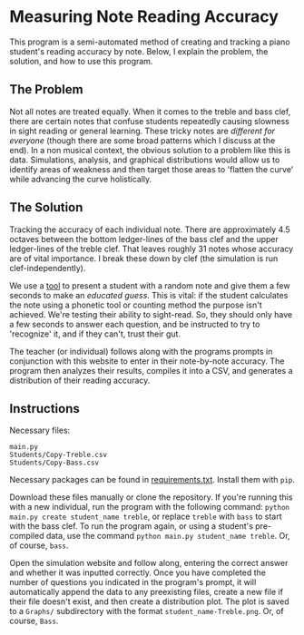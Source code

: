 # Measuring Note Reading Accuracy

This program is a semi-automated method of creating and tracking a piano student's reading accuracy by note. Below, I explain the problem, the solution, and how to use this program. 

## The Problem

Not all notes are treated equally. When it comes to the treble and bass clef, there are certain notes that confuse students repeatedly causing slowness in sight reading or general learning. These tricky notes are _different for everyone_ (though there are some broad patterns which I discuss at the end). In a non musical context, the obvious solution to a problem like this is data. Simulations, analysis, and graphical distributions would allow us to identify areas of weakness and then target those areas to 'flatten the curve' while advancing the curve holistically. 

## The Solution

Tracking the accuracy of each individual note. There are approximately 4.5 octaves between the bottom ledger-lines of the bass clef and the upper ledger-lines of the treble clef. That leaves roughly 31 notes whose accuracy are of vital importance. I break these down by clef (the simulation is run clef-independently). 

We use a [tool](https://www.musictheory.net/exercises/note) to present a student with a random note and give them a few seconds to make an _educated guess_. This is vital: if the student calculates the note using a phonetic tool or counting method the purpose isn't achieved. We're testing their ability to sight-read. So, they should only have a few seconds to answer each question, and be instructed to try to 'recognize' it, and if they can't, trust their gut. 

The teacher (or individual) follows along with the programs prompts in conjunction with this website to enter in their note-by-note accuracy. The program then analyzes their results, compiles it into a CSV, and generates a distribution of their reading accuracy. 

## Instructions

Necessary files:

```
main.py
Students/Copy-Treble.csv
Students/Copy-Bass.csv
```

Necessary packages can be found in [requirements.txt](requirements.txt). Install them with `pip`. 

Download these files manually or clone the repository. If you're running this with a new individual, run the program with the following command: `python main.py create student_name treble`, or replace `treble` with `bass` to start with the bass clef. To run the program again, or using a student's pre-compiled data, use the command `python main.py student_name treble`. Or, of course, `bass`. 

Open the simulation website and follow along, entering the correct answer and whether it was inputted correctly. Once you have completed the number of questions you indicated in the program's prompt, it will automatically append the data to any preexisting files, create a new file if their file doesn't exist, and then create a distribution plot. The plot is saved to a `Graphs/` subdirectory with the format `student_name-Treble.png`. Or, of course, `Bass`. 
